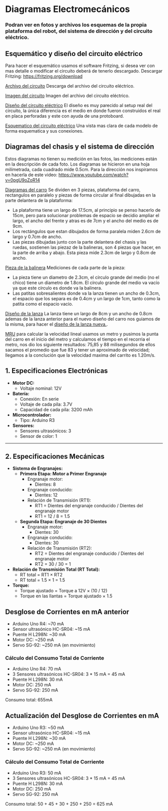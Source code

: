# Diagramas Electromecánicos
### Podran ver en fotos y archivos los esquemas de la propia plataforma del robot, del sistema de dirección y del circuito eléctrico. 

## Esquemático y diseño del circuito eléctrico
Para hacer el esquemático usamos el software Fritzing, si desea ver con mas detalle o modificar el circuito deberá de tenerlo descargado. Descargar Fritzing: https://fritzing.org/download

[Archivo del circuito](./Fritzing/Primera_ronda_wro.fzz) Descarga del archivo del circuito eléctrico.

[Imagen del circuito](./Fritzing/Primera_ronda_wro.fzz.jpeg) Imagen del archivo del circuito eléctrico.

[Diseño del circuito eléctrico](Diseño_del_circuito_eléctrico.jpeg)
El diseño es muy parecido al setup real del circuito, la única diferencia es el medio en donde fueron construidos el real en placa perforadas y este con ayuda de una protoboard.

[Esquematico del circuito eléctrico](Esquematico_del_circuito.jpeg)
Una vista mas clara de cada modelo de forma esquematica y sus conexiones.

## Diagramas del chasis y el sistema de dirección
Estos diagramas no tienen su medición en las fotos, las mediciones están en la descripción de cada foto. Los diagramas se hicieron en una hoja milímetrada, cada cuadrado mide 0.5cm. Para la dirección nos inspiramos en hacerla de este video: https://www.youtube.com/watch?v=0pgU9oZoR14

[Diagramas del carro](Chasis_de_la_plataforma_del_carro_y_soportes_de_la_dirección.jpeg)
Se dividen en 3 piezas, plataforma del carro, rectangulos en paralelo y piezas de forma circular al final dibujadas en la parte delantera de la plataforma:
-  La plataforma tiene un largo de 17.5cm, al principio se penso hacerlo de 15cm, pero para solucionar problemas de espacio se decidio ampliar el largo, el ancho del frente y atras es de 7cm y el ancho del medio es de 9cm.
-  Los rectángulos que estan dibujados de forma paralela miden 2.6cm de largo y 0.7cm de ancho.
-  Las piezas dibujadas junto con la parte delantera del chasis y las ruedas, sostienen las piezaz de la balineras, son 4 piezas que hacer, en la parte de arriba y abajo. Esta pieza mide 2.3cm de largo y 0.8cm de ancho.

[Pieza de la balinera](Pieza_para_la_balinera.jpeg)
Mediciones de cada parte de la pieza:
-  La pieza tiene un diametro de 2.3cm, el círculo grande del medio (no el chico) tiene un diametro de 1.8cm. El círculo grande del medio va vacío ya que este círculo es donde va la balinera.
-  Las patitas sobresalientes donde va la lanza tienen un ancho de 0.3cm, el espacio que los separa es de 0.4cm y un largo de 1cm, tanto como la patita como el espacio vacío.

[Diseño de la lanza](Lanza_de_la_dirección_anterior.jpeg)
La lanza tiene un largo de 8cm y un ancho de 0.8cm ademas de la lanza anterior para el nuevo diseño del carro nos guiamos de la misma, para hacer el [diseño de la lanza nueva.](Lanza_de_la_dirección_nueva.jpeg).

[MRU](Movimiento_rectilíneo_uniforme.jpeg)
para calcular la velocidad lineal usamos un metro y pusimos la punta del carro en el inicio del metro y calculamos el tiempo en el recorria el metro, nos dio los siguiente resultados: 75,85 y 88 milisegundos de ellos sacamos el promedio que fue 83 y tener un aproximado de velocidad; llegamos a la conclución que la velocidad maxima del carrito es 1.20m/s. 

## 1. Especificaciones Electrónicas
- **Motor DC:**
  - Voltaje nominal: 12V
- **Batería:**
  - Conexión: En serie
  - Voltaje de cada pila: 3.7V
  - Capacidad de cada pila: 3200 mAh
- **Microcontrolador:**
  - Tipo: Arduino R3
- **Sensores:**
  - Sensores ultrasónicos: 3
  - Sensor de color: 1 

---

## 2. Especificaciones Mecánicas
- **Sistema de Engranajes:**
  - **Primera Etapa: Motor a Primer Engranaje**
    - Engranaje motor:
      - Dientes: 8
    - Engranaje conducido:
      - Dientes: 12
    - Relación de Transmisión (RT1):
      - RT1 = Dientes del engranaje conducido / Dientes del engranaje motor
      - RT1 = 12 / 8 = 1.5
  - **Segunda Etapa: Engranaje de 30 Dientes**
    - Engranaje motor:
      - Dientes: 30
    - Engranaje conducido:
      - Dientes: 30
    - Relación de Transmisión (RT2):
      - RT2 = Dientes del engranaje conducido / Dientes del engranaje motor
      - RT2 = 30 / 30 = 1
- **Relación de Transmisión Total (RT Total):**
  - RT total = RT1 × RT2
  - RT total = 1.5 × 1 = 1.5
- **Torque:**
  - Torque ajustado = Torque a 12V × (10 / 12)
  - Torque en las llantas = Torque ajustado × 1.5


## Desglose de Corrientes en mA anterior
- Arduino Uno R4: ~70 mA
- Sensor ultrasónico HC-SR04: ~15 mA
- Puente H L298N: ~30 mA
- Motor DC: ~250 mA 
- Servo SG-92: ~250 mA (en movimiento)

### Cálculo del Consumo Total de Corriente
- Arduino Uno R4: 70 mA
- 3 Sensores ultrasónicos HC-SR04: 3 * 15 mA = 45 mA
- Puente H L298N: 30 mA
- Motor DC: 250 mA
- Servo SG-92: 250 mA

Consumo total: 655mA


## Actualización del Desglose de Corrientes en mA
- Arduino Uno R3: ~50 mA
- Sensor ultrasónico HC-SR04: ~15 mA
- Puente H L298N: ~30 mA
- Motor DC: ~250 mA
- Servo SG-92: ~250 mA (en movimiento)

### Cálculo del Consumo Total de Corriente
- Arduino Uno R3: 50 mA
- 3 Sensores ultrasónicos HC-SR04: 3 * 15 mA = 45 mA
- Puente H L298N: 30 mA
- Motor DC: 250 mA
- Servo SG-92: 250 mA

Consumo total: 50 + 45 + 30 + 250 + 250 = 625 mA

